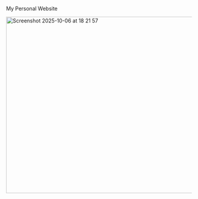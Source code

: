 My Personal Website

<img width="1312" height="478" alt="Screenshot 2025-10-06 at 18 21 57" src="https://github.com/user-attachments/assets/d4bf2c3e-98be-4fed-b23c-e57f2629253e" />
